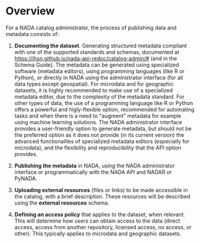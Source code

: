 # Overview

For a NADA catalog administrator, the process of publishing data and metadata consists of:

1.  **Documenting the dataset**. Generating structured metadata compliant with one of the supported standards and schemas, documented at https://ihsn.github.io/nada-api-redoc/catalog-admin/# (and in the Schema Guide). The metadata can be generated using specialized software (metadata editors), using programming languages (like R or Python), or directly in NADA using the administrator interface (for all data types except geospatial). For microdata and for geographic datasets, it is highly recommended to make use of a specialized metadata editor, due to the complexity of the metadata standard. For other types of data, the use of a programming language like R or Python offers a powerful and higly-flexible option, recommended for automating tasks and when there is a need to "augment" metadata for example using machine learning solutions. The NADA administrator interface provides a user-friendly option to generate metadata, but should not be the preferred option as it does not provide (in its current version) the advanced functionalites of specialized metadata editors (especially for microdata), and the flexibility and reproducibility that the API option provides. 

2. **Publishing the metadata** in NADA, using the NADA administrator interface or programmatically with the NADA API and NADAR or PyNADA.

3. **Uploading external resources** (files or links) to be made accessible in the catalog, with a brief description. These resources will be described using the **external resources** schema.

4. **Defining an access policy** that applies to the dataset, when relevant. This will determine how users can obtain access to the data (direct access, access from another repository, licensed access, no access, or other). This typically applies to microdata and geographic datasets.
